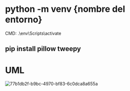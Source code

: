 # python -m venv {nombre del entorno}
CMD: .\env\Scripts\activate
## pip install pillow tweepy
# UML
![77b1db2f-b9bc-4970-bf83-6c0dca8a655a](https://github.com/user-attachments/assets/6f8787d3-cd47-422a-babe-6978d36b84f8)
